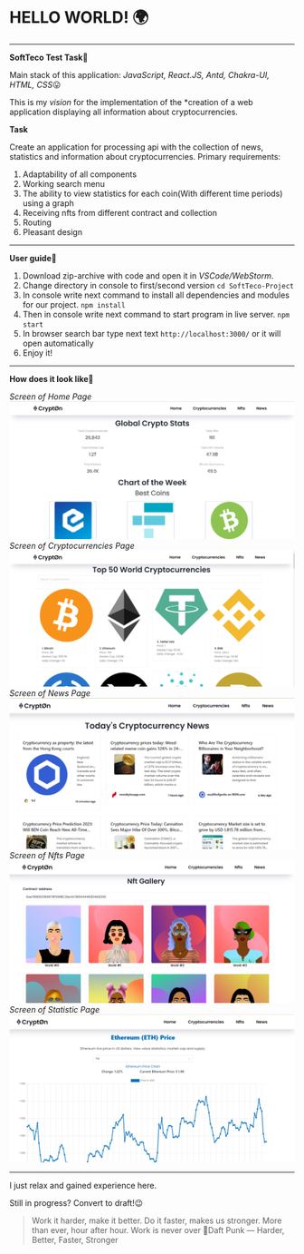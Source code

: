 # HELLO WORLD! :earth_africa:
**********
**SoftTeco Test Task**💟

Main stack of this application: *JavaScript, React.JS, Antd, Chakra-UI, HTML, CSS*:stuck_out_tongue:

This is my *vision* for the implementation of the *creation of a web application displaying all information about cryptocurrencies.

**Task**

Сreate an application for processing api with the collection of news, statistics and information about cryptocurrencies. Primary requirements:
1. Adaptability of all components
2. Working search menu
3. The ability to view statistics for each coin(With different time periods) using a graph
4. Receiving nfts from different contract and collection
5. Routing
6. Pleasant design
**********
**User guide**:paperclip:
1. Download zip-archive with code and open it in *VSCode/WebStorm*.
2. Change directory in console to first/second version
   `cd SoftTeco-Project`
3. In console write next command to install all dependencies and modules for our project.
   `npm install`
4. Then in console write next command to start program in live server.
   `npm start`
5. In browser search bar type next text `http://localhost:3000/` or it will open automatically
6. Enjoy it!
**********
**How does it look like**:eyes:

*Screen of Home Page*
![homePage](imgs/home.png)
*Screen of Cryptocurrencies Page*
![cryprocurrencyPage](imgs/cryptocurrencies.png)
*Screen of News Page*
![newsPage](imgs/news.png)
*Screen of Nfts Page*
![nftsPage](imgs/nfts.png)
*Screen of Statistic Page*
![nftsPage](imgs/statistic.png)
**********
I just relax and gained experience here.

Still in progress? Convert to draft!:wink:

>Work it harder, make it better. Do it faster, makes us stronger. More than ever, hour after hour. 
Work is never over :microphone:Daft Punk — Harder, Better, Faster, Stronger
